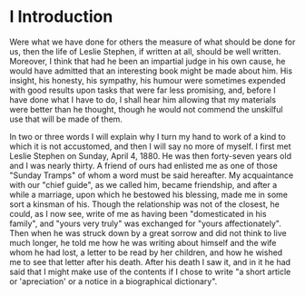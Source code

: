 # I Introduction #
Were what we have done for others the measure of what should be done for us, then the life of Leslie Stephen, if written at all, should be well written. Moreover, I think that had he been an impartial judge in his own cause, he would have admitted that an interesting book might be made about him. His insight, his honesty, his sympathy, his humour were sometimes expended with good results upon tasks that were far less promising, and, before I have done what I have to do, I shall hear him allowing that my materials were better than he thought, though he would not commend the unskilful use that will be made of them.

In two or three words I will explain why I turn my hand to work of a kind to which it is not accustomed, and then I will say no more of myself. I first met Leslie Stephen on Sunday, April 4, 1880. He was then forty-seven years old and I was nearly thirty. A friend of ours had enlisted me as one of those "Sunday Tramps" of whom a word must be said hereafter. My acquaintance with our "chief guide", as we called him, became friendship, and after a while a marriage, upon which he bestowed his blessing, made me in some sort a kinsman of his. Though the relationship was not of the closest, he could, as I now see, write of me as having been "domesticated in his family", and "yours very truly" was exchanged for "yours affectionately". Then when he was struck down by a great sorrow and did not think to live much longer, he told me how he was writing about himself and the wife whom he had lost, a letter to be read by her children, and how he wished me to see that letter after his death. After his death I saw it, and in it he had said that I might make use of the contents if I chose to write "a short article or 'apreciation' or a notice in a biographical dictionary". 

